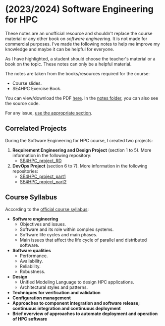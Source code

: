 # (2023/2024) Software Engineering for HPC

These notes are an unofficial resource and shouldn't replace the course material or any other book on _software engineering_. It is not made for commercial purposes. I've made the following notes to help me improve my knowledge and maybe it can be helpful for everyone.

As I have highlighted, a student should choose the teacher's material or a book on the topic. These notes can only be a helpful material.

The notes are taken from the books/resources required for the course: 

- Course slides.
- SE4HPC Exercise Book.

You can view/download the PDF [here](notes/software-engineering-for-hpc.pdf). In the [notes folder](notes/), you can also see the source code.

For any issue, [use the appropriate section](https://github.com/PoliMI-HPC-E-notes-projects-AndreVale69/HPC-E-PoliMI-university-notes/issues).

## Correlated Projects

During the Software Engineering for HPC course, I created two projects:

1. **Requirement Engineering and Design Project** (section 1 to 5). More information in the following repository:
    - [SE4HPC_project_RD](https://github.com/PoliMI-HPC-E-notes-projects-AndreVale69/SE4HPC_project_RD)
2. **DevOps Project** (section 6 to 7). More information in the following repositories:
    - [SE4HPC_project_part1](https://github.com/PoliMI-HPC-E-notes-projects-AndreVale69/SE4HPC_project_part1)
    - [SE4HPC_project_part2](https://github.com/PoliMI-HPC-E-notes-projects-AndreVale69/SE4HPC_project_part2)

## Course Syllabus

According to the [official course syllabus](https://www11.ceda.polimi.it/schedaincarico/schedaincarico/controller/scheda_pubblica/SchedaPublic.do?&evn_default=evento&c_classe=811542&polij_device_category=DESKTOP&__pj0=0&__pj1=bbfbf04f1975dd17fb91138c38c47eba):

- **Software engineering**
  - Objectives and issues. 
  - Software and its role within complex systems. 
  - Software life cycles and main phases. 
  - Main issues that affect the life cycle of parallel and distributed software.
- **Software qualities**
  - Performance.
  - Availability. 
  - Reliability. 
  - Robustness.
- **Design**
  - Unified Modeling Language to design HPC applications.
  - Architectural styles and patterns.
- **Techniques for verification and validation**
- **Configuration management**
- **Approaches to component integration and software release; continuous integration and continuous deployment**
- **Brief overview of approaches to automate deployment and operation of HPC software**